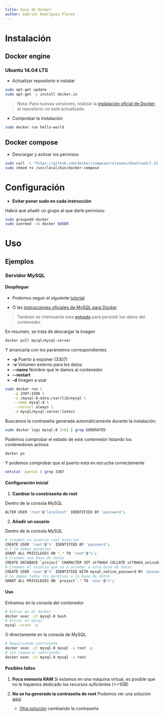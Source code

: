 ```yaml
---
title: Guía de Docker
author: Gabriel Rodríguez Flores
---
```


# Instalación

## Docker engine

### Ubuntu 14.04 LTS

- Actualizar repositorio e instalar

```bash
sudo apt-get update
sudo apt-get -y install docker.io
```

> Nota: Para nuevas versiones, realizar la [instalación oficial de Docker](), el repositorio no está actualizado.

- Comprobar la instalación

```bash
sudo docker run hello-world
```

## Docker compose

- Descargar y activar los permisos

```bash
sudo curl -L "https://github.com/docker/compose/releases/download/1.25.4/docker-compose-$(uname -s)-$(uname -m)" -o /usr/local/bin/docker-compose
sudo chmod +x /usr/local/bin/docker-compose
```

# Configuración

- **Evitar poner sudo en cada instrucción**

Habrá que añadir un grupo al que darle permisos:

```bash
sudo groupadd docker
sudo usermod -aG docker $USER
```

# Uso

## Ejemplos

### Servidor MySQL

#### Despliegue

- Podemos seguir el siguiente [tutorial](https://dev.to/lito/mysql-8-en-docker-de-manera-facil-y-para-toda-la-familia-3744)

- O las [instrucciones oficiales de MySQL para Docker](https://hub.docker.com/r/mysql/mysql-server/)

> Tambien es interesante esta [entrada](https://platzi.com/tutoriales/1432-docker/3268-como-crear-un-contenedor-con-docker-mysql-y-persistir-la-informacion/) para persistir los datos del contenedor.

En resumen, se trata de descargar la imagen

```bash
docker pull mysql/mysql-server
```

Y arrancarla con los parámetros correspondientes

- **-p** Puerto a exponer (3307)
- **-v** Volumen externo para los datos
- **--name** Nombre que le damos al contenedor
- **--restart**
- **-d** Imagen a usar 

```bash
sudo docker run \
    -p 3307:3306 \
    -v /mysql-8-data:/var/lib/mysql \
    --name mysql-8 \
    --restart always \
    -d mysql/mysql-server:latest
```

Buscamos la contraseña generada automáticamente durante la instalación:

```bash
sudo docker logs mysql-8 2>&1 | grep GENERATED
```

Podemos comprobar el estado de este contenedor listando los contenedores activos

```bash
docker ps
```

Y podemos comprobar que el puerto está en escucha correctamente

```bash
netstat -puntal | grep 3307
```

#### Configuración inicial

1. **Cambiar la constraseña de root**

Dentro de la consola MySQL

```bash
ALTER USER 'root'@'localhost' IDENTIFIED BY 'password';
```

2. **Añadir un usuario**

Dentro de la consola MySQL

```bash
# Creamos un usuario root exterior
CREATE USER 'root'@'%' IDENTIFIED BY 'password';
# Y le damos permisos
GRANT ALL PRIVILEGES ON *.* TO 'root'@'%';
# Creamos una base de datos
CREATE DATABASE `project` CHARACTER SET utf8mb4 COLLATE utf8mb4_unicode_ci;
# Creamos el usuario que va a acceder a esta base de datos
CREATE USER 'user'@'%' IDENTIFIED WITH mysql_native_password BY 'password';
# Le damos todos los permisos a la base de datos
GRANT ALL PRIVILEGES ON `project`.* TO 'user'@'%';
```

#### Uso

Entramos en la consola del contenedor

```bash
# Entrar en el docker
docker exec -it mysql-8 bash
# Entrar en mysql
mysql -uroot -p
```

O directamente en la consola de MySQL

```bash
# Requiriendo contraseña
docker exec -it mysql-8 mysql -u root -p
# Sin requerir contraseña
docker exec -it mysql-8 mysql -u root
```

#### Posibles fallos

1. **Poca memoria RAM** Si estamos en una máquina virtual, es posible que no le hayamos dedicado los recursos suficientes (>=1GB)

2. **No se ha generado la contraseña de root** Podemos ver una solución [aquí](https://stackoverflow.com/questions/48249912/change-mysql-password-in-docker-container)
    - [Otra solución](https://forums.docker.com/t/mysql-root-user-password-is-not-generated/86828) cambiando la contraseña